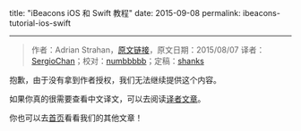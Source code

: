 title: "iBeacons iOS 和 Swift 教程"
date: 2015-09-08
permalink: ibeacons-tutorial-ios-swift

---
> 作者：Adrian Strahan，[原文链接](http://www.raywenderlich.com/101891/ibeacons-tutorial-ios-swift)，原文日期：2015/08/07
> 译者：[SergioChan](https://github.com/SergioChan)；校对：[numbbbbb](https://github.com/numbbbbb)；定稿：[shanks](http://codebuild.me/)

抱歉，由于没有拿到作者授权，我们无法继续提供这个内容。

如果你真的很需要查看中文译文，可以去阅读[译者文章](http://chenyh-blog.com/ibeacons-ios和swift教程/)。

你也可以去[首页](http://swift.gg)看看我们的其他文章！